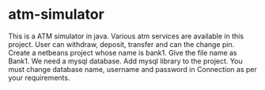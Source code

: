 # atm-simulator
This is a ATM simulator in java.
Various atm services are available in this project. 
User can withdraw, deposit, transfer and can the change pin.
Create a netbeans project whose name is bank1. Give the file name as Bank1.
We need a mysql database. Add mysql library to the project. You must change database name, username and password in Connection as per your requirements.
